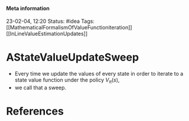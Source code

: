 #### Meta information
23-02-04, 12:20
Status: #idea
Tags: [[MathematicalFormalismOfValueFunctioniteration]] [[InLineValueEstimationUpdates]]





# AStateValueUpdateSweep

- Every time we update the values of every state in order to iterate to a state value function under the policy $V_\pi(s)$,
- we call that a sweep.





# References
